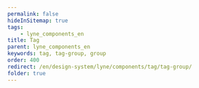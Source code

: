 ```yaml
---
permalink: false
hideInSitemap: true
tags: 
    - lyne_components_en
title: Tag
parent: lyne_components_en
keywords: tag, tag-group, group
order: 400
redirect: /en/design-system/lyne/components/tag/tag-group/
folder: true
---
```

